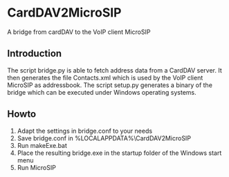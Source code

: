 # CardDAV2MicroSIP
A bridge from cardDAV to the VoIP client MicroSIP

## Introduction
The script bridge.py is able to fetch address data from a CardDAV server. It then generates the file Contacts.xml which is used by the VoIP client MicroSIP as addressbook.
The script setup.py generates a binary of the bridge which can be executed under Windows operating systems.

## Howto
1. Adapt the settings in bridge.conf to your needs
2. Save bridge.conf in %LOCALAPPDATA%\CardDAV2MicroSIP
3. Run makeExe.bat
4. Place the resulting bridge.exe in the startup folder of the Windows start menu
5. Run MicroSIP
